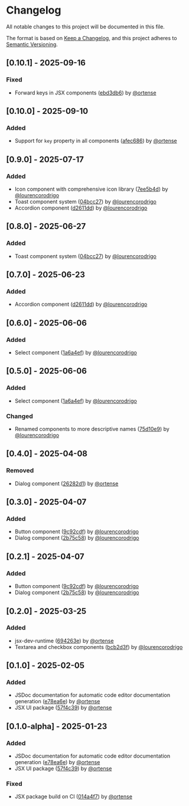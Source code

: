 # Changelog

All notable changes to this project will be documented in this file.

The format is based on [Keep a Changelog](https://keepachangelog.com/en/1.0.0/),
and this project adheres to [Semantic Versioning](https://semver.org/spec/v2.0.0.html).

## [0.10.1] - 2025-09-16

### Fixed
- Forward keys in JSX components ([ebd3db6](https://github.com/tiendanube/nube-sdk/commit/ebd3db6)) by [@ortense](https://github.com/ortense)

## [0.10.0] - 2025-09-10

### Added
- Support for `key` property in all components ([afec686](https://github.com/tiendanube/nube-sdk/commit/afec686)) by [@ortense](https://github.com/ortense)

## [0.9.0] - 2025-07-17

### Added
- Icon component with comprehensive icon library ([7ee5b4d](https://github.com/tiendanube/nube-sdk/commit/7ee5b4d)) by [@lourencorodrigo](https://github.com/lourencorodrigo)
- Toast component system ([04bcc27](https://github.com/tiendanube/nube-sdk/commit/04bcc27)) by [@lourencorodrigo](https://github.com/lourencorodrigo)
- Accordion component ([d2611dd](https://github.com/tiendanube/nube-sdk/commit/d2611dd)) by [@lourencorodrigo](https://github.com/lourencorodrigo)

## [0.8.0] - 2025-06-27

### Added
- Toast component system ([04bcc27](https://github.com/tiendanube/nube-sdk/commit/04bcc27)) by [@lourencorodrigo](https://github.com/lourencorodrigo)

## [0.7.0] - 2025-06-23

### Added
- Accordion component ([d2611dd](https://github.com/tiendanube/nube-sdk/commit/d2611dd)) by [@lourencorodrigo](https://github.com/lourencorodrigo)

## [0.6.0] - 2025-06-06

### Added
- Select component ([1a6a4ef](https://github.com/tiendanube/nube-sdk/commit/1a6a4ef)) by [@lourencorodrigo](https://github.com/lourencorodrigo)

## [0.5.0] - 2025-06-06

### Added
- Select component ([1a6a4ef](https://github.com/tiendanube/nube-sdk/commit/1a6a4ef)) by [@lourencorodrigo](https://github.com/lourencorodrigo)

### Changed
- Renamed components to more descriptive names ([75d10e9](https://github.com/tiendanube/nube-sdk/commit/75d10e9)) by [@lourencorodrigo](https://github.com/lourencorodrigo)

## [0.4.0] - 2025-04-08

### Removed
- Dialog component ([26282d1](https://github.com/tiendanube/nube-sdk/commit/26282d1)) by [@ortense](https://github.com/ortense)

## [0.3.0] - 2025-04-07

### Added
- Button component ([9c92cdf](https://github.com/tiendanube/nube-sdk/commit/9c92cdf)) by [@lourencorodrigo](https://github.com/lourencorodrigo)
- Dialog component ([2b75c58](https://github.com/tiendanube/nube-sdk/commit/2b75c58)) by [@lourencorodrigo](https://github.com/lourencorodrigo)

## [0.2.1] - 2025-04-07

### Added
- Button component ([9c92cdf](https://github.com/tiendanube/nube-sdk/commit/9c92cdf)) by [@lourencorodrigo](https://github.com/lourencorodrigo)
- Dialog component ([2b75c58](https://github.com/tiendanube/nube-sdk/commit/2b75c58)) by [@lourencorodrigo](https://github.com/lourencorodrigo)

## [0.2.0] - 2025-03-25

### Added
- jsx-dev-runtime ([694263e](https://github.com/tiendanube/nube-sdk/commit/694263e)) by [@ortense](https://github.com/ortense)
- Textarea and checkbox components ([bcb2d3f](https://github.com/tiendanube/nube-sdk/commit/bcb2d3f)) by [@lourencorodrigo](https://github.com/lourencorodrigo)

## [0.1.0] - 2025-02-05

### Added
- JSDoc documentation for automatic code editor documentation generation ([e78ea6e](https://github.com/tiendanube/nube-sdk/commit/e78ea6e)) by [@ortense](https://github.com/ortense)
- JSX UI package ([57f4c39](https://github.com/tiendanube/nube-sdk/commit/57f4c39)) by [@ortense](https://github.com/ortense)

## [0.1.0-alpha] - 2025-01-23

### Added
- JSDoc documentation for automatic code editor documentation generation ([e78ea6e](https://github.com/tiendanube/nube-sdk/commit/e78ea6e)) by [@ortense](https://github.com/ortense)
- JSX UI package ([57f4c39](https://github.com/tiendanube/nube-sdk/commit/57f4c39)) by [@ortense](https://github.com/ortense)

### Fixed
- JSX package build on CI ([014a4f7](https://github.com/tiendanube/nube-sdk/commit/014a4f7)) by [@ortense](https://github.com/ortense)